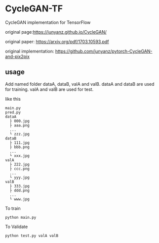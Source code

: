 # CycleGAN-TF
CycleGAN implementation for TensorFlow

original page:https://junyanz.github.io/CycleGAN/

original paper: https://arxiv.org/pdf/1703.10593.pdf

original implementation: https://github.com/junyanz/pytorch-CycleGAN-and-pix2pix

## usage
Add named folder dataA, dataB, valA and valB. dataA and dataB are used for training. valA and valB are used for test.

like this
```
main.py
pred.py
dataA
  ├ 000.jpg
  ├ aaa.png
  ...
  └ zzz.jpg
dataB
  ├ 111.jpg
  ├ bbb.png
  ...
  └ xxx.jpg
valA
  ├ 222.jpg
  ├ ccc.png
  ...
  └ yyy.jpg 
valB
  ├ 333.jpg
  ├ ddd.png
  ...
  └ www.jpg 
```

To train

```
python main.py
```

To Validate

```
python test.py valA valB
```
